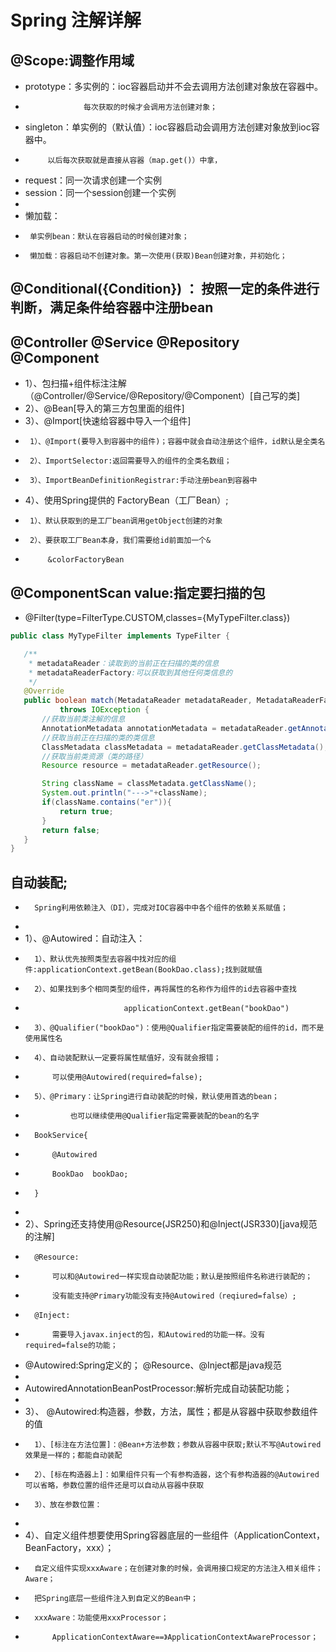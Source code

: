 # Spring 注解详解
## @Scope:调整作用域
 * prototype：多实例的：ioc容器启动并不会去调用方法创建对象放在容器中。
 * 					每次获取的时候才会调用方法创建对象；
 * singleton：单实例的（默认值）：ioc容器启动会调用方法创建对象放到ioc容器中。
 * 			以后每次获取就是直接从容器（map.get()）中拿，
 * request：同一次请求创建一个实例
 * session：同一个session创建一个实例
 *
 * 懒加载：
 * 		单实例bean：默认在容器启动的时候创建对象；
 * 		懒加载：容器启动不创建对象。第一次使用(获取)Bean创建对象，并初始化；
## @Conditional({Condition}) ： 按照一定的条件进行判断，满足条件给容器中注册bean
## @Controller @Service @Repository @Component
 * 1）、包扫描+组件标注注解（@Controller/@Service/@Repository/@Component）[自己写的类]
 * 2）、@Bean[导入的第三方包里面的组件]
 * 3）、@Import[快速给容器中导入一个组件]
 * 		1）、@Import(要导入到容器中的组件)；容器中就会自动注册这个组件，id默认是全类名
 * 		2）、ImportSelector:返回需要导入的组件的全类名数组；
 * 		3）、ImportBeanDefinitionRegistrar:手动注册bean到容器中
 * 4）、使用Spring提供的 FactoryBean（工厂Bean）;
 * 		1）、默认获取到的是工厂bean调用getObject创建的对象
 * 		2）、要获取工厂Bean本身，我们需要给id前面加一个&
 * 			&colorFactoryBean
 ## @ComponentScan  value:指定要扫描的包
 * @Filter(type=FilterType.CUSTOM,classes={MyTypeFilter.class})
 ```java
public class MyTypeFilter implements TypeFilter {

	/**
	 * metadataReader：读取到的当前正在扫描的类的信息
	 * metadataReaderFactory:可以获取到其他任何类信息的
	 */
	@Override
	public boolean match(MetadataReader metadataReader, MetadataReaderFactory metadataReaderFactory)
			throws IOException {
		//获取当前类注解的信息
		AnnotationMetadata annotationMetadata = metadataReader.getAnnotationMetadata();
		//获取当前正在扫描的类的类信息
		ClassMetadata classMetadata = metadataReader.getClassMetadata();
		//获取当前类资源（类的路径）
		Resource resource = metadataReader.getResource();

		String className = classMetadata.getClassName();
		System.out.println("--->"+className);
		if(className.contains("er")){
			return true;
		}
		return false;
	}
}
 ```
## 自动装配;
* 		Spring利用依赖注入（DI），完成对IOC容器中中各个组件的依赖关系赋值；
*
* 1）、@Autowired：自动注入：
* 		1）、默认优先按照类型去容器中找对应的组件:applicationContext.getBean(BookDao.class);找到就赋值
* 		2）、如果找到多个相同类型的组件，再将属性的名称作为组件的id去容器中查找
* 							applicationContext.getBean("bookDao")
* 		3）、@Qualifier("bookDao")：使用@Qualifier指定需要装配的组件的id，而不是使用属性名
* 		4）、自动装配默认一定要将属性赋值好，没有就会报错；
* 			可以使用@Autowired(required=false);
* 		5）、@Primary：让Spring进行自动装配的时候，默认使用首选的bean；
* 				也可以继续使用@Qualifier指定需要装配的bean的名字
* 		BookService{
* 			@Autowired
* 			BookDao  bookDao;
* 		}
*
* 2）、Spring还支持使用@Resource(JSR250)和@Inject(JSR330)[java规范的注解]
* 		@Resource:
* 			可以和@Autowired一样实现自动装配功能；默认是按照组件名称进行装配的；
* 			没有能支持@Primary功能没有支持@Autowired（reqiured=false）;
* 		@Inject:
* 			需要导入javax.inject的包，和Autowired的功能一样。没有required=false的功能；
*  @Autowired:Spring定义的； @Resource、@Inject都是java规范
*
* AutowiredAnnotationBeanPostProcessor:解析完成自动装配功能；
*
* 3）、 @Autowired:构造器，参数，方法，属性；都是从容器中获取参数组件的值
* 		1）、[标注在方法位置]：@Bean+方法参数；参数从容器中获取;默认不写@Autowired效果是一样的；都能自动装配
* 		2）、[标在构造器上]：如果组件只有一个有参构造器，这个有参构造器的@Autowired可以省略，参数位置的组件还是可以自动从容器中获取
* 		3）、放在参数位置：
*
* 4）、自定义组件想要使用Spring容器底层的一些组件（ApplicationContext，BeanFactory，xxx）；
* 		自定义组件实现xxxAware；在创建对象的时候，会调用接口规定的方法注入相关组件；Aware；
* 		把Spring底层一些组件注入到自定义的Bean中；
* 		xxxAware：功能使用xxxProcessor；
* 			ApplicationContextAware==》ApplicationContextAwareProcessor；

